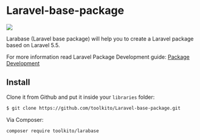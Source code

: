 # Laravel-base-package

![](https://travis-ci.org/toolkito/Laravel-base-package.svg?branch=master)

Larabase (Laravel base package) will help you to create a Laravel package based on Laravel 5.5.

For more information read Laravel Package Development guide: 
[Package Development](https://laravel.com/docs/5.5/packages)

## Install

Clone it from Github and put it inside your `libraries` folder:

``` bash
$ git clone https://github.com/toolkito/Laravel-base-package.git
```

Via Composer:

``` bash
composer require toolkito/larabase
```
